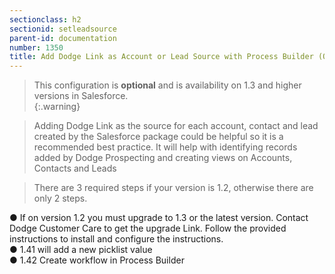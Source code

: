 ```yaml
---
sectionclass: h2
sectionid: setleadsource
parent-id: documentation
number: 1350
title: Add Dodge Link as Account or Lead Source with Process Builder (Optional)
---
```

>This configuration is **optional** and is availability on 1.3 and higher versions in Salesforce.  
{:.warning}

>Adding Dodge Link as the source for each account, contact and lead created by the Salesforce package could be helpful so it is a recommended best practice.  It will help with identifying records added by Dodge Prospecting and creating views on Accounts, Contacts and Leads 

>There are 3 required steps if your version is 1.2, otherwise  there are only 2 steps.

● If on version 1.2 you must upgrade to 1.3 or the latest version.  Contact Dodge Customer Care to get the upgrade Link.  Follow the provided instructions to install and configure the instructions. <br>
●  1.41 will add a new picklist value <br>
●  1.42 Create workflow in Process Builder <br>
